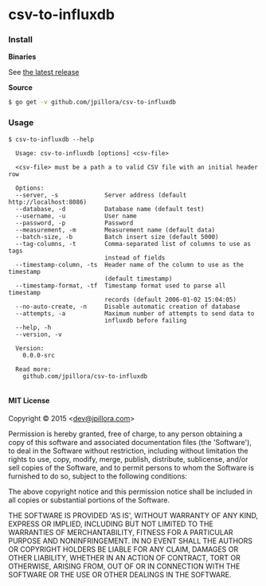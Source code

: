 
# csv-to-influxdb

### Install

**Binaries**

See [the latest release](https://github.com/jpillora/csv-to-influxdb/releases/latest)

**Source**

``` sh
$ go get -v github.com/jpillora/csv-to-influxdb
```

### Usage

```
$ csv-to-influxdb --help

  Usage: csv-to-influxdb [options] <csv-file>

  <csv-file> must be a path a to valid CSV file with an initial header row

  Options:
  --server, -s             Server address (default http://localhost:8086)
  --database, -d           Database name (default test)
  --username, -u           User name
  --password, -p           Password
  --measurement, -m        Measurement name (default data)
  --batch-size, -b         Batch insert size (default 5000)
  --tag-columns, -t        Comma-separated list of columns to use as tags
                           instead of fields
  --timestamp-column, -ts  Header name of the column to use as the timestamp
                           (default timestamp)
  --timestamp-format, -tf  Timestamp format used to parse all timestamp
                           records (default 2006-01-02 15:04:05)
  --no-auto-create, -n     Disable automatic creation of database
  --attempts, -a           Maximum number of attempts to send data to
                           influxdb before failing
  --help, -h
  --version, -v

  Version:
    0.0.0-src

  Read more:
    github.com/jpillora/csv-to-influxdb


```

#### MIT License

Copyright © 2015 &lt;dev@jpillora.com&gt;

Permission is hereby granted, free of charge, to any person obtaining
a copy of this software and associated documentation files (the
'Software'), to deal in the Software without restriction, including
without limitation the rights to use, copy, modify, merge, publish,
distribute, sublicense, and/or sell copies of the Software, and to
permit persons to whom the Software is furnished to do so, subject to
the following conditions:

The above copyright notice and this permission notice shall be
included in all copies or substantial portions of the Software.

THE SOFTWARE IS PROVIDED 'AS IS', WITHOUT WARRANTY OF ANY KIND,
EXPRESS OR IMPLIED, INCLUDING BUT NOT LIMITED TO THE WARRANTIES OF
MERCHANTABILITY, FITNESS FOR A PARTICULAR PURPOSE AND NONINFRINGEMENT.
IN NO EVENT SHALL THE AUTHORS OR COPYRIGHT HOLDERS BE LIABLE FOR ANY
CLAIM, DAMAGES OR OTHER LIABILITY, WHETHER IN AN ACTION OF CONTRACT,
TORT OR OTHERWISE, ARISING FROM, OUT OF OR IN CONNECTION WITH THE
SOFTWARE OR THE USE OR OTHER DEALINGS IN THE SOFTWARE.
